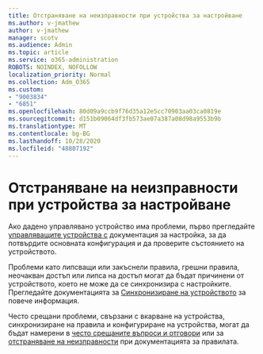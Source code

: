 ```yaml
---
title: Отстраняване на неизправности при устройства за настройване
ms.author: v-jmathew
author: v-jmathew
manager: scotv
ms.audience: Admin
ms.topic: article
ms.service: o365-administration
ROBOTS: NOINDEX, NOFOLLOW
localization_priority: Normal
ms.collection: Adm_O365
ms.custom:
- "9003834"
- "6851"
ms.openlocfilehash: 80d09a9ccb9f76d35a12e5cc70903aa03ca0819e
ms.sourcegitcommit: d151b09064df3fb573ae07a387a08d98a9553b9b
ms.translationtype: MT
ms.contentlocale: bg-BG
ms.lasthandoff: 10/28/2020
ms.locfileid: "48807192"
---
```

# <a name="troubleshooting-problems-with-intune-devices"></a>Отстраняване на неизправности при устройства за настройване

Ако дадено управлявано устройство има проблеми, първо прегледайте [управляващите устройства с](https://docs.microsoft.com/mem/intune/protect/endpoint-security-manage-devices) документация за настройка, за да потвърдите основната конфигурация и да проверите състоянието на устройството.

Проблеми като липсващи или закъснели правила, грешни правила, неочакван достъп или липса на достъп могат да бъдат причинени от устройството, което не може да се синхронизира с настройките. Прегледайте документацията за [Синхронизиране на устройството](https://docs.microsoft.com/mem/intune/remote-actions/device-sync) за повече информация.

Често срещани проблеми, свързани с вкарване на устройства, синхронизиране на правила и конфигуриране на устройства, могат да бъдат намерени в [често срещаните въпроси и отговори](https://docs.microsoft.com/mem/intune/configuration/device-profile-troubleshoot) или за [отстраняване на неизправности](https://docs.microsoft.com/mem/intune/configuration/troubleshoot-policies-in-microsoft-intune) при документацията за правилата.
